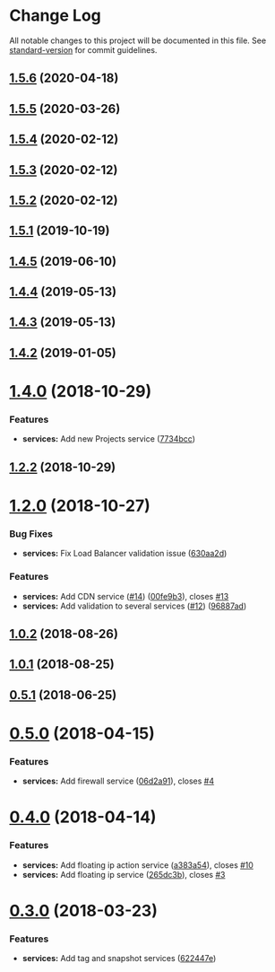 # Change Log

All notable changes to this project will be documented in this file. See [standard-version](https://github.com/conventional-changelog/standard-version) for commit guidelines.

<a name="1.5.6"></a>
## [1.5.6](https://github.com/johnbwoodruff/digitalocean-js/compare/v1.5.5...v1.5.6) (2020-04-18)



<a name="1.5.5"></a>
## [1.5.5](https://github.com/johnbwoodruff/digitalocean-js/compare/v1.5.4...v1.5.5) (2020-03-26)



<a name="1.5.4"></a>
## [1.5.4](https://github.com/johnbwoodruff/digitalocean-js/compare/v1.5.2...v1.5.4) (2020-02-12)



<a name="1.5.3"></a>
## [1.5.3](https://github.com/johnbwoodruff/digitalocean-js/compare/v1.5.2...v1.5.3) (2020-02-12)



<a name="1.5.2"></a>
## [1.5.2](https://github.com/johnbwoodruff/digitalocean-js/compare/v1.5.1...v1.5.2) (2020-02-12)



<a name="1.5.1"></a>
## [1.5.1](https://github.com/johnbwoodruff/digitalocean-js/compare/v1.4.5...v1.5.1) (2019-10-19)



<a name="1.4.5"></a>
## [1.4.5](https://github.com/johnbwoodruff/digitalocean-js/compare/v1.4.4...v1.4.5) (2019-06-10)



<a name="1.4.4"></a>
## [1.4.4](https://github.com/johnbwoodruff/digitalocean-js/compare/v1.4.3...v1.4.4) (2019-05-13)



<a name="1.4.3"></a>
## [1.4.3](https://github.com/johnbwoodruff/digitalocean-js/compare/v1.4.2...v1.4.3) (2019-05-13)



<a name="1.4.2"></a>

## [1.4.2](https://github.com/johnbwoodruff/digitalocean-js/compare/v1.4.1...v1.4.2) (2019-01-05)

<a name="1.4.0"></a>

# [1.4.0](https://github.com/johnbwoodruff/digitalocean-js/compare/v1.2.2...v1.4.0) (2018-10-29)

### Features

- **services:** Add new Projects service ([7734bcc](https://github.com/johnbwoodruff/digitalocean-js/commit/7734bcc))

<a name="1.2.2"></a>

## [1.2.2](https://github.com/johnbwoodruff/digitalocean-js/compare/v1.2.0...v1.2.2) (2018-10-29)

<a name="1.2.0"></a>

# [1.2.0](https://github.com/johnbwoodruff/digitalocean-js/compare/v1.0.2...v1.2.0) (2018-10-27)

### Bug Fixes

- **services:** Fix Load Balancer validation issue ([630aa2d](https://github.com/johnbwoodruff/digitalocean-js/commit/630aa2d))

### Features

- **services:** Add CDN service ([#14](https://github.com/johnbwoodruff/digitalocean-js/issues/14)) ([00fe9b3](https://github.com/johnbwoodruff/digitalocean-js/commit/00fe9b3)), closes [#13](https://github.com/johnbwoodruff/digitalocean-js/issues/13)
- **services:** Add validation to several services ([#12](https://github.com/johnbwoodruff/digitalocean-js/issues/12)) ([96887ad](https://github.com/johnbwoodruff/digitalocean-js/commit/96887ad))

<a name="1.0.2"></a>

## [1.0.2](https://github.com/johnbwoodruff/digitalocean-js/compare/v1.0.1...v1.0.2) (2018-08-26)

<a name="1.0.1"></a>

## [1.0.1](https://github.com/johnbwoodruff/digitalocean-js/compare/v0.5.1...v1.0.1) (2018-08-25)

<a name="0.5.1"></a>

## [0.5.1](https://github.com/johnbwoodruff/digitalocean-js/compare/v0.5.0...v0.5.1) (2018-06-25)

<a name="0.5.0"></a>

# [0.5.0](https://github.com/johnbwoodruff/digitalocean-js/compare/v0.4.0...v0.5.0) (2018-04-15)

### Features

- **services:** Add firewall service ([06d2a91](https://github.com/johnbwoodruff/digitalocean-js/commit/06d2a91)), closes [#4](https://github.com/johnbwoodruff/digitalocean-js/issues/4)

<a name="0.4.0"></a>

# [0.4.0](https://github.com/johnbwoodruff/digitalocean-js/compare/v0.3.0...v0.4.0) (2018-04-14)

### Features

- **services:** Add floating ip action service ([a383a54](https://github.com/johnbwoodruff/digitalocean-js/commit/a383a54)), closes [#10](https://github.com/johnbwoodruff/digitalocean-js/issues/10)
- **services:** Add floating ip service ([265dc3b](https://github.com/johnbwoodruff/digitalocean-js/commit/265dc3b)), closes [#3](https://github.com/johnbwoodruff/digitalocean-js/issues/3)

<a name="0.3.0"></a>

# [0.3.0](https://github.com/johnbwoodruff/digitalocean-js/compare/v0.2.3...v0.3.0) (2018-03-23)

### Features

- **services:** Add tag and snapshot services ([622447e](https://github.com/johnbwoodruff/digitalocean-js/commit/622447e))
